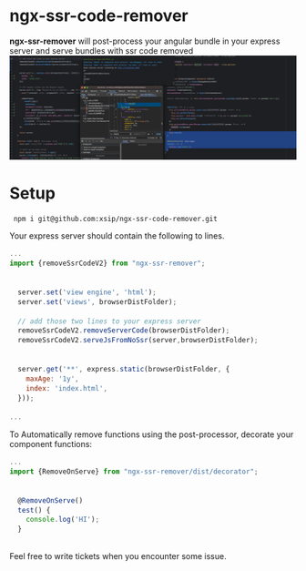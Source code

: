 # ngx-ssr-code-remover

**ngx-ssr-remover** will post-process your angular bundle in your express server and serve bundles with ssr code removed
![alt text](https://github.com/xsip/ngx-ssr-code-remover/blob/main/preview.png?raw=true)
# Setup
``` npm i git@github.com:xsip/ngx-ssr-code-remover.git```


 Your express server should contain the following to lines.

```javascript
...
import {removeSsrCodeV2} from "ngx-ssr-remover";


  server.set('view engine', 'html');
  server.set('views', browserDistFolder);

  // add those two lines to your express server
  removeSsrCodeV2.removeServerCode(browserDistFolder);
  removeSsrCodeV2.serveJsFromNoSsr(server,browserDistFolder);


  server.get('**', express.static(browserDistFolder, {
    maxAge: '1y',
    index: 'index.html',
  }));

...
```

To Automatically remove functions using the post-processor, decorate your component functions:

```typescript
...
import {RemoveOnServe} from "ngx-ssr-remover/dist/decorator";


  @RemoveOnServe()
  test() {
    console.log('HI');
  }



```

Feel free to write tickets when you encounter some issue.
